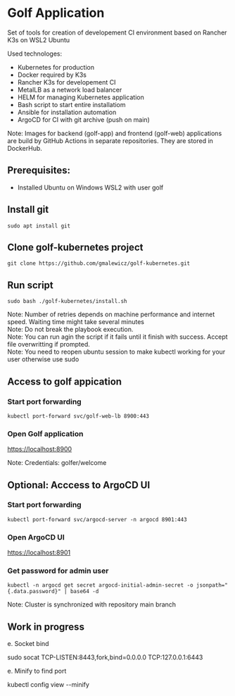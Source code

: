 # Golf Application

Set of tools for creation of developement CI environment based on Rancher K3s on WSL2 Ubuntu 

Used technologes:
- Kubernetes for production 
- Docker required by K3s
- Rancher K3s for developement CI
- MetalLB as a network load balancer 
- HELM for managing Kubernetes application
- Bash script to start entire installatiom
- Ansible for installation automation
- ArgoCD for CI with git archive (push on main)  

Note: Images for backend (golf-app) and frontend (golf-web) applications are build by GitHub Actions in separate repositories. They are stored in DockerHub.

## Prerequisites:

- Installed Ubuntu on Windows WSL2 with user golf

## Install git

```console
sudo apt install git
```

## Clone golf-kubernetes project

```console
git clone https://github.com/gmalewicz/golf-kubernetes.git
```

## Run script

```console
sudo bash ./golf-kubernetes/install.sh
```

Note: Number of retries depends on machine performance and internet speed. Waiting time might take several minutes \
Note: Do not break the playbook execution. \
Note: You can run agin the script if it fails until it finish with success. Accept file overwritting if prompted. \
Note: You need to reopen ubuntu session to make kubectl working for your user otherwise use sudo

## Access to golf appication

### Start port forwarding

```console
kubectl port-forward svc/golf-web-lb 8900:443
```

### Open Golf application 

[https://localhost:8900](https://) 

Note: Credentials: golfer/welcome

## Optional: Acccess to ArgoCD UI

### Start port forwarding

```console
kubectl port-forward svc/argocd-server -n argocd 8901:443
```

### Open ArgoCD UI 

[https://localhost:8901](https://) 

### Get password for admin user 

```console
kubectl -n argocd get secret argocd-initial-admin-secret -o jsonpath="{.data.password}" | base64 -d 
```

Note: Cluster is synchronized with repository main branch

## Work in progress

e. Socket bind

sudo socat TCP-LISTEN:8443,fork,bind=0.0.0.0 TCP:127.0.0.1:6443

e. Minify to find port

kubectl config view --minify
